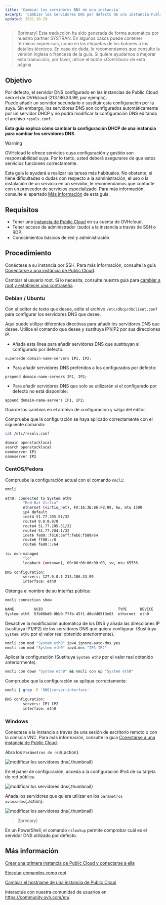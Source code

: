 ```yaml
---
title: 'Cambiar los servidores DNS de una instancia'
excerpt: 'Cambiar los servidores DNS por defecto de una instancia Public Cloud'
updated: 2021-10-29
---
```


> [!primary]
> Esta traducción ha sido generada de forma automática por nuestro partner SYSTRAN. En algunos casos puede contener términos imprecisos, como en las etiquetas de los botones o los detalles técnicos. En caso de duda, le recomendamos que consulte la versión inglesa o francesa de la guía. Si quiere ayudarnos a mejorar esta traducción, por favor, utilice el botón «Contribuir» de esta página.
> 

## Objetivo

Por defecto, el servidor DNS configurado en las instancias de Public Cloud será el de OVHcloud (213.186.33.99, por ejemplo).<br>
Puede añadir un servidor secundario o sustituir esta configuración por la suya. Sin embargo, los servidores DNS son configurados automáticamente por un servidor DHCP y no podrá modificar la configuración DNS editando el archivo `resolv.conf`.

**Esta guía explica cómo cambiar la configuración DHCP de una instancia para cambiar los servidores DNS.**

> [!warning]
> OVHcloud le ofrece servicios cuya configuración y gestión son responsabilidad suya. Por lo tanto, usted deberá asegurarse de que estos servicios funcionen correctamente.
>
> Esta guía le ayudará a realizar las tareas más habituales. No obstante, si tiene dificultades o dudas con respecto a la administración, el uso o la instalación de un servicio en un servidor, le recomendamos que contacte con un proveedor de servicios especializado. Para más información, consulte el apartado [Más información](#gofurther) de esta guía.
>

## Requisitos

- Tener una [instancia de Public Cloud](https://www.ovhcloud.com/es/public-cloud/) en su cuenta de OVHcloud.
- Tener acceso de administrador (sudo) a la instancia a través de SSH o RDP.
- Conocimientos básicos de red y administración.

## Procedimiento

Conéctese a su instancia por SSH. Para más información, consulte la guía [Conectarse a una instancia de Public Cloud](/pages/public_cloud/compute/public-cloud-first-steps#connect-instance).

Cambiar al usuario root. Si lo necesita, consulte nuestra guía para [cambiar a root y establecer una contraseña](/pages/public_cloud/compute/become_root_and_change_password).

### Debian / Ubuntu

Con el editor de texto que desee, edite el archivo `/etc/dhcp/dhclient.conf` para configurar los servidores DNS que desee.

Aquí puede utilizar diferentes directivas para añadir los servidores DNS que desee. Utilice el comando que desee y sustituya IP1/IP2 por sus direcciones IP.

- Añada esta línea para añadir servidores DNS que sustituyan al configurado por defecto:
  
```console
supersede domain-name-servers IP1, IP2;
```

- Para añadir servidores DNS preferidos a los configurados por defecto:
    
```console
prepend domain-name-servers IP1, IP2;
```

- Para añadir servidores DNS que solo se utilizarán si el configurado por defecto no está disponible:
    
```console
append domain-name-servers IP1, IP2;
```

Guarde los cambios en el archivo de configuración y salga del editor.

Compruebe que la configuración se haya aplicado correctamente con el siguiente comando:

```bash
cat /etc/resolv.conf

domain openstacklocal
search openstacklocal
nameserver IP1
nameserver IP2
```

### CentOS/Fedora

Compruebe la configuración actual con el comando `nmcli`:

```bash
nmcli
 
eth0: connected to System eth0
        "Red Hat Virtio"
        ethernet (virtio_net), FA:16:3E:B6:FB:89, hw, mtu 1500
        ip4 default
        inet4 51.77.205.51/32
        route4 0.0.0.0/0
        route4 51.77.205.51/32
        route4 51.77.204.1/32
        inet6 fe80::f816:3eff:feb6:fb89/64
        route6 ff00::/8
        route6 fe80::/64
 
lo: non-managed
        "lo"
        loopback (unknown), 00:00:00:00:00:00, sw, mtu 65536
 
DNS configuration:
        servers: 127.0.0.1 213.186.33.99
        interface: eth0
```

Obtenga el nombre de su interfaz pública:

```bash
nmcli connection show
 
NAME         UUID                                  TYPE      DEVICE
System eth0  5fb06bd0-0bb0-7ffb-45f1-d6edd65f3e03  ethernet  eth0
```

Desactive la modificación automática de los DNS y añada las direcciones IP (sustituya IP1/IP2) de los servidores DNS que quiera configurar. (Sustituya `System eth0` por el valor real obtenido anteriormente).

```bash
nmcli con mod "System eth0" ipv4.ignore-auto-dns yes
nmcli con mod "System eth0" ipv4.dns "IP1 IP2"
```

Aplicar la configuración (Sustituya `System eth0` por el valor real obtenido anteriormente).

```bash
nmcli con down "System eth0" && nmcli con up "System eth0"
```

Compruebe que la configuración se aplique correctamente:

```bash
nmcli | grep -E 'DNS|server|interface'
 
DNS configuration:
        servers: IP1 IP2
        interface: eth0
```

### Windows

Conéctese a la instancia a través de una sesión de escritorio remoto o con la consola VNC. Para más información, consulte la guía [Conectarse a una instancia de Public Cloud](/pages/public_cloud/compute/public-cloud-first-steps#connect-instance).

Abra los `Parámetros de red`{.action}.

![modificar los servidores dns](images/changednsservers1.png){.thumbnail}

En el panel de configuración, acceda a la configuración IPv4 de su tarjeta de red pública.

![modificar los servidores dns](images/changednsservers2.png){.thumbnail}

Añada los servidores que quiera utilizar en los `parámetros avanzados`{.action}.

![modificar los servidores dns](images/changednsservers3.png){.thumbnail}

> [!primary]
>
En un PowerShell, el comando `nslookup` permite comprobar cuál es el servidor DNS utilizado por defecto.
>

## Más información <a name="gofurther"></a>

[Crear una primera instancia de Public Cloud y conectarse a ella](/pages/public_cloud/compute/public-cloud-first-steps)

[Ejecutar comandos como root](/pages/public_cloud/compute/become_root_and_change_password)

[Cambiar el hostname de una instancia de Public Cloud](/pages/public_cloud/compute/changing_the_hostname_of_an_instance)

Interactúe con nuestra comunidad de usuarios en <https://community.ovh.com/en/>.